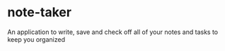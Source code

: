 # note-taker
An application to write, save and check off all of your notes and tasks to keep you organized